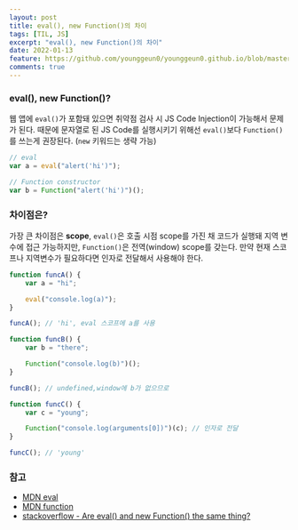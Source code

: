 ```yaml
---
layout: post
title: eval(), new Function()의 차이
tags: [TIL, JS]
excerpt: "eval(), new Function()의 차이"
date: 2022-01-13
feature: https://github.com/younggeun0/younggeun0.github.io/blob/master/_posts/img/til/til.png?raw=true
comments: true
---
```


### eval(), new Function()?

웹 앱에 `eval()`가 포함돼 있으면 취약점 검사 시 JS Code Injection이 가능해서 문제가 된다.
때문에 문자열로 된 JS Code를 실행시키기 위해선 `eval()`보다 `Function()`를 쓰는게 권장된다. (`new` 키워드는 생략 가능)

```js
// eval
var a = eval("alert('hi')");

// Function constructor
var b = Function("alert('hi')")();
```

### 차이점은?

가장 큰 차이점은 **scope**, `eval()`은 호출 시점 scope를 가진 채 코드가 실행돼 지역 변수에 접근 가능하지만, `Function()`은 전역(window) scope를 갖는다. 만약 현재 스코프나 지역변수가 필요하다면 인자로 전달해서 사용해야 한다.

```js
function funcA() {
    var a = "hi";

    eval("console.log(a)");
}

funcA(); // 'hi', eval 스코프에 a를 사용

function funcB() {
    var b = "there";

    Function("console.log(b)")();
}

funcB(); // undefined,window에 b가 없으므로

function funcC() {
    var c = "young";

    Function("console.log(arguments[0])")(c); // 인자로 전달
}

funcC(); // 'young'
```

### 참고

-   [MDN eval](https://developer.mozilla.org/ko/docs/Web/JavaScript/Reference/Global_Objects/eval)
-   [MDN function](https://developer.mozilla.org/ko/docs/Web/JavaScript/Reference/Global_Objects/Function)
-   [stackoverflow - Are eval() and new Function() the same thing?](https://stackoverflow.com/questions/4599857/are-eval-and-new-function-the-same-thing)
